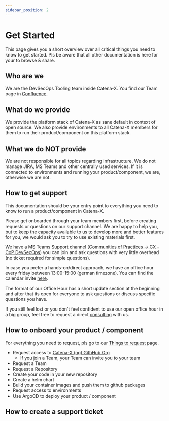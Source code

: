 ```yaml
---
sidebar_position: 2
---
```


# Get Started

This page gives you a short overview over all critical things you need to know to get started. Pls be aware that all other documentation is here for your to browse & share. 

## Who are we
We are the DevSecOps Tooling team inside Catena-X. You find our Team page in [Confluence](https://confluence.catena-x.net/display/ARTI/Product%3A+DevSecOps+Tooling).

## What do we provide
We provide the platform stack of Catena-X as sane default in context of open source. We also provide environments to all Catena-X members for them to run their product/component on this platform stack.

## What we do NOT provide
We are not responsible for all topics regarding Infrastructure. We do not manage JIRA, MS Teams and other centrally used services. If it is connected to environments and running your product/component, we are, otherwise we are not.

## How to get support
This documentation should be your entry point to everything you need to know to run a product/component in Catena-X.

Please get onboarded through your team members first, before creating requests or questions on our support channel. We are happy to help you, but to keep the capacity available to us to develop more and better features for you, we would ask you to try to use existing materials first.

We have a MS Teams Support channel ([Communities of Practices -> CX - CoP DevSecOps](https://teams.microsoft.com/l/channel/19%3a9a3c4a05a3514d07b973c13e7b468709%40thread.tacv2/CX%2520-%2520CoP%2520DevSecOps?groupId=17b1a2dc-67fb-4a49-a2ed-dd1344321439&tenantId=1ad22c6d-2f08-4f05-a0ba-e17f6ce88380)) you can join and ask questions with very little overhead (no ticket required for simple questions).

In case you prefer a hands-on/direct approach, we have an office hour every friday between 13:00-15:00 (german timezone). You can find the calendar invite [here](https://confluence.catena-x.net/pages/viewpage.action?pageId=25228715#InternalCatenaXinformationforsharingthroughLanding/Supportpage-OfficeHourCalendarInvite).

The format of our Office Hour has a short update section at the beginning and after that its open for everyone to ask questions or discuss specific questions you have. 


If you still feel lost or you don't feel confident to use our open office hour in a big group, feel free to request a direct [consulting](/docs/resources) with us.

## How to onboard your product / component

For everything you need to request, pls go to our [Things to request](/docs/resources) page.

- Request access to [Catena-X (ng) GithHub Org](https://github.com/catenax-ng)
  - If you join a Team, your Team can invite you to your team
- Request a Team
- Request a Repository
- Create your code in your new repository
- Create a helm chart
- Build your container images and push them to github packages
- Request access to environments
- Use ArgoCD to deploy your product / component


## How to create a support ticket

